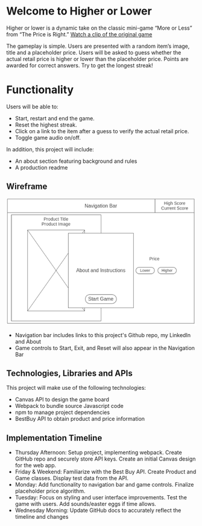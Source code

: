 # Welcome to Higher or Lower

Higher or lower is a dynamic take on the classic mini-game “More or Less” from “The Price is Right.” [Watch a clip of the original game](https://youtu.be/koBXw1TIOnM?si=QnQQUeOCVyxz0yR_&t=155)

The gameplay is simple. Users are presented with a random item’s image, title and a placeholder price. Users will be asked to guess whether the actual retail price is higher or lower than the placeholder price. Points are awarded for correct answers. Try to get the longest streak!

# Functionality

Users will be able to:

 - Start, restart and end the game.
 - Reset the highest streak.
 - Click on a link to the item after a guess to verify the actual retail price.
 - Toggle game audio on/off.

In addition, this project will include:

 - An about section featuring background and rules
 - A production readme
 
## Wireframe
![Preliminary Wireframe](https://github.com/adedushi/higher_or_lower/blob/main/Preliminary%20Wireframe.png)

-   Navigation bar includes links to this project's Github repo, my LinkedIn and About
-   Game controls to Start, Exit, and Reset will also appear in the Navigation Bar


## Technologies, Libraries and APIs

This project will make use of the following technologies:

 - Canvas API to design the game board
 - Webpack to bundle source Javascript code  
 - npm to manage project dependencies  
 - BestBuy API to obtain product and price information

## Implementation Timeline

-   Thursday Afternoon: Setup project, implementing webpack. Create GitHub repo and securely store API keys. Create an initial Canvas design for the web app.
-   Friday & Weekend: Familiarize with the Best Buy API. Create Product and Game classes. Display test data from the API.
-   Monday: Add functionality to navigation bar and game controls. Finalize placeholder price algorithm.
-   Tuesday: Focus on styling and user interface improvements. Test the game with users. Add sounds/easter eggs if time allows.
-   Wednesday Morning: Update GitHub docs to accurately reflect the timeline and changes
